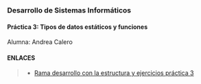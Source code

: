 ### Desarrollo de Sistemas Informáticos
#### Práctica 3: Tipos de datos estáticos y funciones 

Alumna: Andrea Calero 

#### ENLACES

> - [Rama desarrollo con la estructura y ejercicios práctica 3](https://github.com/ULL-ESIT-INF-DSI-2021/ull-esit-inf-dsi-20-21-prct03-static-types-functions-alu0101202952/tree/desarrollo/p3_Ejercicios_datos_funciones)

